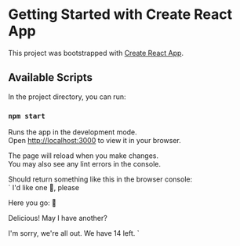 # Getting Started with Create React App

This project was bootstrapped with [Create React App](https://github.com/facebook/create-react-app).

## Available Scripts

In the project directory, you can run:

### `npm start`

Runs the app in the development mode.\
Open [http://localhost:3000](http://localhost:3000) to view it in your browser.

The page will reload when you make changes.\
You may also see any lint errors in the console.

Should return something like this in the browser console: \
`
I'd like one 🍉, please

Here you go: 🍉

Delicious! May I have another?

I'm sorry, we're all out. We have 14 left.
`
